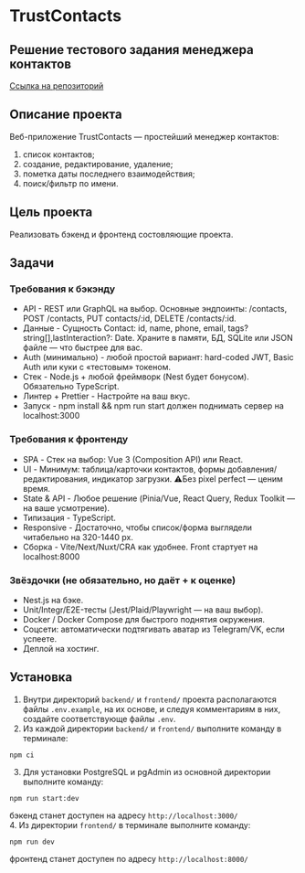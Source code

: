 # TrustContacts
## Решение тестового задания менеджера контактов
[Ссылка на репозиторий](https://github.com/AlexMoS1n/film-react-nest)

## Описание проекта
Веб-приложение TrustContacts — простейший менеджер контактов:
1. список контактов;
2.  создание, редактирование, удаление;
3.  пометка даты последнего взаимодействия;
3.  поиск/фильтр по имени.

## Цель проекта
Реализовать бэкенд и фронтенд состовляющие проекта.

## Задачи
### Требования к бэкэнду
 - АPI - REST или GraphQL на выбор. Основные эндпоинты: /contacts, POST /contacts, PUT contacts/:id, DELETE /contacts/:id. 
 - Данные - Сущность Contact: id, name, phone, email, tags? string[],lastInteraction?: Date. Храните в памяти, БД, SQLite или JSON файле — что быстрее для вас.
 - Auth (минимально) - любой простой вариант: hard-coded JWT, Basic Auth или
 куки с «тестовым» токеном.
 - Стек - Node.js + любой фреймворк (Nest будет бонусом).
 Обязательно TypeScript.
 - Линтер + Prettier - Настройте на ваш вкус.
 - Запуск - npm install && npm run start должен поднимать сервер на
 localhost:3000

### Требования к фронтенду
 -  SPA - Стек на выбор: Vue 3 (Composition API) или React.
 -  UI - Минимум: таблица/карточки контактов, формы добавления/редактирования, индикатор загрузки. ⚠Без pixel perfect — ценим время.
 - State & API - Любое решение (Pinia/Vue, React Query, Redux Toolkit — на ваше усмотрение).
 - Типизация - TypeScript.
 - Responsive - Достаточно, чтобы список/форма выглядели читабельно на 320-1440 px.
 - Сборка - Vite/Next/Nuxt/CRA как удобнее. Front стартует на localhost:8000

### Звёздочки (не обязательно, но даёт + к оценке)
 - Nest.js на бэке.
 - Unit/Integr/E2Eтесты (Jest/Plaid/Playwright — на ваш выбор).
 - Docker / Docker Compose для быстрого поднятия окружения.
 - Соцсети: автоматически подтягивать аватар из Telegram/VK, если успеете.
 - Деплой на хостинг.
  
## Установка
1. Внутри директорий `backend/` и `frontend/` проекта располагаются файлы `.env.example`, на их основе, и следуя комментариям в них, создайте соответствующе файлы `.env`.  
2. Из каждой директории `backend/` и `frontend/` выполните команду в терминале:  
```
npm ci  
```
3. Для установки PostgreSQL и pgAdmin из основной директории выполните команду:
```
npm run start:dev  
```
бэкенд станет доступен на адресу `http://localhost:3000/`  
4. Из директории `frontend/` в терминале выполните команду:  
```
npm run dev  
```
фронтенд станет доступен по адресу `http://localhost:8000/`  
